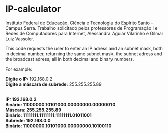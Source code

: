 # IP-calculator
Instituto Federal de Educação, Ciência e Tecnologia do Espírito Santo - Campus Serra. Trabalho solicitado pelos professores de Programação I e Redes de Computadores para Internet, Alessandra Aguiar Vilarinho e Gilmar Luiz Vassoler.

This code requests the user to enter an IP adress and an subnet mask, both in decimal number, returning the same subnet mask, the subnet adress and the broadcast adress, all in both decimal and binary numbers.

For example:

<b>Digite o IP:</b> 192.168.0.2</br>
<b>Digite a máscara de subrede:</b> 255.255.255.89</br>

</br><b>IP: 192.168.0.2
</br>Binário: 11000000.10101000.00000000.00000010
</br>Máscara: 255.255.255.89
</br>Binário: 11111111.11111111.11111111.01011001
</br>Subrede: 192.168.0.0
</br>Binário: 11000000.10101000.00000000.10100110</b>
